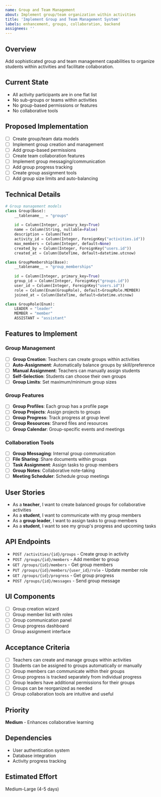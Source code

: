 ```yaml
---
name: Group and Team Management
about: Implement group/team organization within activities
title: 'Implement Group and Team Management System'
labels: enhancement, groups, collaboration, backend
assignees: ''
---
```


## Overview
Add sophisticated group and team management capabilities to organize students within activities and facilitate collaboration.

## Current State
- All activity participants are in one flat list
- No sub-groups or teams within activities
- No group-based permissions or features
- No collaborative tools

## Proposed Implementation
- [ ] Create group/team data models
- [ ] Implement group creation and management
- [ ] Add group-based permissions
- [ ] Create team collaboration features
- [ ] Implement group messaging/communication
- [ ] Add group progress tracking
- [ ] Create group assignment tools
- [ ] Add group size limits and auto-balancing

## Technical Details
```python
# Group management models
class Group(Base):
    __tablename__ = "groups"
    
    id = Column(Integer, primary_key=True)
    name = Column(String, nullable=False)
    description = Column(Text)
    activity_id = Column(Integer, ForeignKey("activities.id"))
    max_members = Column(Integer, default=None)
    created_by = Column(Integer, ForeignKey("users.id"))
    created_at = Column(DateTime, default=datetime.utcnow)

class GroupMembership(Base):
    __tablename__ = "group_memberships"
    
    id = Column(Integer, primary_key=True)
    group_id = Column(Integer, ForeignKey("groups.id"))
    user_id = Column(Integer, ForeignKey("users.id"))
    role = Column(Enum(GroupRole), default=GroupRole.MEMBER)
    joined_at = Column(DateTime, default=datetime.utcnow)

class GroupRole(Enum):
    LEADER = "leader"
    MEMBER = "member"
    ASSISTANT = "assistant"
```

## Features to Implement
### Group Management
- [ ] **Group Creation**: Teachers can create groups within activities
- [ ] **Auto-Assignment**: Automatically balance groups by skill/preference
- [ ] **Manual Assignment**: Teachers can manually assign students
- [ ] **Self-Selection**: Students can choose their own groups
- [ ] **Group Limits**: Set maximum/minimum group sizes

### Group Features
- [ ] **Group Profiles**: Each group has a profile page
- [ ] **Group Projects**: Assign projects to groups
- [ ] **Group Progress**: Track progress at group level
- [ ] **Group Resources**: Shared files and resources
- [ ] **Group Calendar**: Group-specific events and meetings

### Collaboration Tools
- [ ] **Group Messaging**: Internal group communication
- [ ] **File Sharing**: Share documents within groups
- [ ] **Task Assignment**: Assign tasks to group members
- [ ] **Group Notes**: Collaborative note-taking
- [ ] **Meeting Scheduler**: Schedule group meetings

## User Stories
- As a **teacher**, I want to create balanced groups for collaborative activities
- As a **student**, I want to communicate with my group members
- As a **group leader**, I want to assign tasks to group members
- As a **student**, I want to see my group's progress and upcoming tasks

## API Endpoints
- `POST /activities/{id}/groups` - Create group in activity
- `POST /groups/{id}/members` - Add member to group
- `GET /groups/{id}/members` - Get group members
- `PUT /groups/{id}/members/{user_id}/role` - Update member role
- `GET /groups/{id}/progress` - Get group progress
- `POST /groups/{id}/messages` - Send group message

## UI Components
- [ ] Group creation wizard
- [ ] Group member list with roles
- [ ] Group communication panel
- [ ] Group progress dashboard
- [ ] Group assignment interface

## Acceptance Criteria
- [ ] Teachers can create and manage groups within activities
- [ ] Students can be assigned to groups automatically or manually
- [ ] Group members can communicate within their groups
- [ ] Group progress is tracked separately from individual progress
- [ ] Group leaders have additional permissions for their groups
- [ ] Groups can be reorganized as needed
- [ ] Group collaboration tools are intuitive and useful

## Priority
**Medium** - Enhances collaborative learning

## Dependencies
- User authentication system
- Database integration
- Activity progress tracking

## Estimated Effort
Medium-Large (4-5 days)
